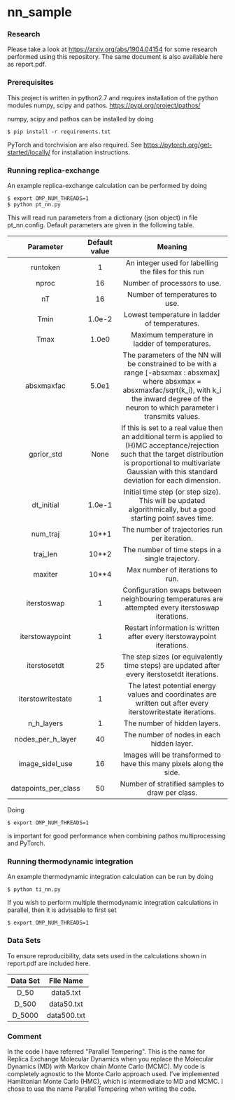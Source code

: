 # nn_sample

### Research

Please take a look at https://arxiv.org/abs/1904.04154 for some research performed using this repository. The same document is also available here as report.pdf.

### Prerequisites

This project is written in python2.7 and requires installation of the python modules numpy, scipy and pathos. https://pypi.org/project/pathos/ 

numpy, scipy and pathos can be installed by doing
```
$ pip install -r requirements.txt
```
PyTorch and torchvision are also required. See https://pytorch.org/get-started/locally/ for installation instructions.

### Running replica-exchange
An example replica-exchange calculation can be performed by doing

```
$ export OMP_NUM_THREADS=1
$ python pt_nn.py
```

This will read run parameters from a dictionary (json object) in file pt_nn.config.
Default parameters are given in the following table.

| Parameter | Default value | Meaning |
|:-------------:|:-------------:|:-------------:|
| runtoken | 1           | An integer used for labelling the files for this run |
| nproc | 16             | Number of processors to use. |
| nT | 16                | Number of temperatures to use. |
| Tmin | 1.0e-2          | Lowest temperature in ladder of temperatures. |
| Tmax | 1.0e0         | Maximum temperature in ladder of temperatures.  |
| absxmaxfac | 5.0e1    | The parameters of the NN will be constrained to be with a range [-absxmax : absxmax] where absxmax = absxmaxfac/sqrt(k_i), with k_i the inward degree of the neuron to which parameter i transmits values. |
| gprior_std | None      | If this is set to a real value then an additional term is applied to (H)MC acceptance/rejection such that the target distribution is proportional to multivariate Gaussian with this standard deviation for each dimension. |
| dt_initial | 1.0e-1    | Initial time step (or step size). This will be updated algorithmically, but a good starting point saves time. |
| num_traj | 10**1          | The number of trajectories run per iteration. |
| traj_len | 10**2         | The number of time steps in a single trajectory. |
| maxiter | 10**4       | Max number of iterations to run. |
| iterstoswap | 1        | Configuration swaps between neighbouring temperatures are attempted every iterstoswap iterations. |
| iterstowaypoint | 1    | Restart information is written after every iterstowaypoint iterations. |
| iterstosetdt | 25      | The step sizes (or equivalently time steps) are updated after every iterstosetdt iterations. |
| iterstowritestate | 1  | The latest potential energy values and coordinates are written out after every iterstowritestate iterations. |
| n_h_layers | 1         | The number of hidden layers. |
| nodes_per_h_layer | 40 | The number of nodes in each hidden layer. |
| image_sidel_use | 16   | Images will be transformed to have this many pixels along the side. |
| datapoints_per_class | 50 | Number of stratified samples to draw per class. |

Doing 
```
$ export OMP_NUM_THREADS=1
```
is important for good performance when combining pathos multiprocessing and PyTorch.

### Running thermodynamic integration

An example thermodynamic integration calculation can be run by doing
```
$ python ti_nn.py
```
If you wish to perform multiple thermodynamic integration calculations in parallel, then it is advisable to first set 
```
$ export OMP_NUM_THREADS=1
```

### Data Sets

To ensure reproducibility, data sets used in the calculations shown in report.pdf are included here.

| Data Set      | File Name     |
|:-------------:|:-------------:|
| D_50          | data5.txt     |
| D_500         | data50.txt    |
| D_5000        | data500.txt   |

### Comment

In the code I have referred "Parallel Tempering". This is the name for Replica Exchange Molecular Dynamics when you replace the Molecular Dynamics (MD) with Markov chain Monte Carlo (MCMC). My code is completely agnostic to the Monte Carlo approach used. I've implemented Hamiltonian Monte Carlo (HMC), which is intermediate to MD and MCMC. I chose to use the name Parallel Tempering when writing the code.
